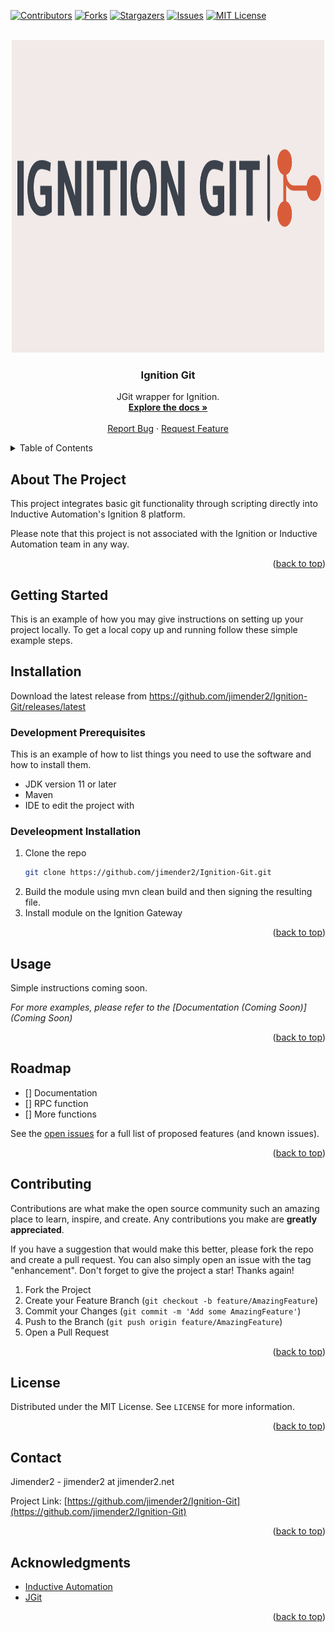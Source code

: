 <div id="top"></div>

[![Contributors][contributors-shield]][contributors-url]
[![Forks][forks-shield]][forks-url]
[![Stargazers][stars-shield]][stars-url]
[![Issues][issues-shield]][issues-url]
[![MIT License][license-shield]][license-url]



<!-- PROJECT LOGO -->
<br />
<div align="center">
  <a href="https://github.com/jimender2/Ignition-Git">
    <img src="images/logo.png" alt="Logo" width="500" height="500">
  </a>

<h3 align="center">Ignition Git</h3>

  <p align="center">
    JGit wrapper for Ignition.
    <br />
    <a href="https://github.com/jimender2/Ignition-Git"><strong>Explore the docs »</strong></a>
    <br />
    <br />
    <a href="https://github.com/jimender2/Ignition-Git/issues">Report Bug</a>
    ·
    <a href="https://github.com/jimender2/Ignition-Git/issues">Request Feature</a>
  </p>
</div>



<!-- TABLE OF CONTENTS -->
<details>
  <summary>Table of Contents</summary>
  <ol>
    <li>
      <a href="#about-the-project">About The Project</a>
      <ul>
        <li><a href="#built-with">Built With</a></li>
      </ul>
    </li>
    <li>
      <a href="#getting-started">Getting Started</a>
      <ul>
        <li><a href="#prerequisites">Prerequisites</a></li>
        <li><a href="#installation">Installation</a></li>
      </ul>
    </li>
    <li><a href="#usage">Usage</a></li>
    <li><a href="#roadmap">Roadmap</a></li>
    <li><a href="#contributing">Contributing</a></li>
    <li><a href="#license">License</a></li>
    <li><a href="#contact">Contact</a></li>
    <li><a href="#acknowledgments">Acknowledgments</a></li>
  </ol>
</details>



<!-- ABOUT THE PROJECT -->
## About The Project

This project integrates basic git functionality through scripting directly into Inductive Automation's Ignition 8 platform. 

Please note that this project is not associated with the Ignition or Inductive Automation team in any way.

<p align="right">(<a href="#top">back to top</a>)</p>



<!-- GETTING STARTED -->
## Getting Started

This is an example of how you may give instructions on setting up your project locally.
To get a local copy up and running follow these simple example steps.


## Installation

Download the latest release from https://github.com/jimender2/Ignition-Git/releases/latest


### Development Prerequisites

This is an example of how to list things you need to use the software and how to install them.
* JDK version 11 or later
* Maven
* IDE to edit the project with


### Develeopment Installation

1. Clone the repo
   ```sh
   git clone https://github.com/jimender2/Ignition-Git.git
   ```
2. Build the module using mvn clean build and then signing the resulting file.
3. Install module on the Ignition Gateway
<p align="right">(<a href="#top">back to top</a>)</p>



<!-- USAGE EXAMPLES -->
## Usage

Simple instructions coming soon.

_For more examples, please refer to the [Documentation (Coming Soon)](Coming Soon)_

<p align="right">(<a href="#top">back to top</a>)</p>



<!-- ROADMAP -->
## Roadmap

- [] Documentation
- [] RPC function
- [] More functions

See the [open issues](https://github.com/jimender2/Ignition-Git/issues) for a full list of proposed features (and known issues).

<p align="right">(<a href="#top">back to top</a>)</p>



<!-- CONTRIBUTING -->
## Contributing

Contributions are what make the open source community such an amazing place to learn, inspire, and create. Any contributions you make are **greatly appreciated**.

If you have a suggestion that would make this better, please fork the repo and create a pull request. You can also simply open an issue with the tag "enhancement".
Don't forget to give the project a star! Thanks again!

1. Fork the Project
2. Create your Feature Branch (`git checkout -b feature/AmazingFeature`)
3. Commit your Changes (`git commit -m 'Add some AmazingFeature'`)
4. Push to the Branch (`git push origin feature/AmazingFeature`)
5. Open a Pull Request

<p align="right">(<a href="#top">back to top</a>)</p>



<!-- LICENSE -->
## License

Distributed under the MIT License. See `LICENSE` for more information.

<p align="right">(<a href="#top">back to top</a>)</p>



<!-- CONTACT -->
## Contact

Jimender2 - jimender2 at jimender2.net

Project Link: [https://github.com/jimender2/Ignition-Git](https://github.com/jimender2/Ignition-Git)

<p align="right">(<a href="#top">back to top</a>)</p>



<!-- ACKNOWLEDGMENTS -->
## Acknowledgments

* [Inductive Automation](https://inductiveautomation.com/)
* [JGit](https://www.eclipse.org/jgit/)

<p align="right">(<a href="#top">back to top</a>)</p>



<!-- MARKDOWN LINKS & IMAGES -->
<!-- https://www.markdownguide.org/basic-syntax/#reference-style-links -->
[contributors-shield]: https://img.shields.io/github/contributors/jimender2/Ignition-Git.svg?style=for-the-badge
[contributors-url]: https://github.com/jimender2/Ignition-Git/graphs/contributors
[forks-shield]: https://img.shields.io/github/forks/jimender2/Ignition-Git.svg?style=for-the-badge
[forks-url]: https://github.com/jimender2/Ignition-Git/network/members
[stars-shield]: https://img.shields.io/github/stars/jimender2/Ignition-Git.svg?style=for-the-badge
[stars-url]: https://github.com/jimender2/Ignition-Git/stargazers
[issues-shield]: https://img.shields.io/github/issues/jimender2/Ignition-Git.svg?style=for-the-badge
[issues-url]: https://github.com/jimender2/Ignition-Git/issues
[license-shield]: https://img.shields.io/github/license/jimender2/Ignition-Git.svg?style=for-the-badge
[license-url]: https://github.com/jimender2/Ignition-Git/blob/master/LICENSE
[product-screenshot]: images/screenshot.png